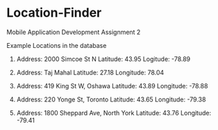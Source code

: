 # Location-Finder
Mobile Application Development Assignment 2

Example Locations in the database
1. Address: 2000 Simcoe St N 
   Latitude: 43.95
   Logitude: -78.89

2. Address: Taj Mahal
   Latitude: 27.18
   Longitude: 78.04

3. Address: 419 King St W, Oshawa
   Latitude: 43.89
   Longitude: -78.88
   
4. Address: 220 Yonge St, Toronto
   Latitude: 43.65
   Longitude: -79.38
   
5. Address: 1800 Sheppard Ave, North York
   Latitude: 43.76
   Longitude: -79.41
